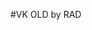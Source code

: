#VK OLD by RAD

<object data="https://img.shields.io/badge/Google%20Chrome-скачать-green?style=for-the-badge&amp;logo=googlechrome&amp;logoColor=green&amp;link=https://dl.uploadgram.me/6264f64d251f3g?raw"></object>

